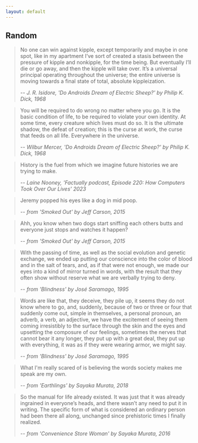 ```yaml
---
layout: default
---
```



## Random


> No one can win against kipple, except temporarily and maybe in one spot, like in my apartment I’ve sort of created a stasis between the pressure of kipple and nonkipple, for the time being. But eventually I’ll die or go away, and then the kipple will take over. It’s a universal principal operating throughout the universe; the entire universe is moving towards a final state of total, absolute kippleization.
>
> -- <cite>J. R. Isidore, _'Do Androids Dream of Electric Sheep?_' by Philip K. Dick, 1968 </cite>


> You will be required to do wrong no matter where you go. It is the basic condition of life, to be required to violate your own identity. At some time, every creature which lives must do so. It is the ultimate shadow, the defeat of creation; this is the curse at work, the curse that feeds on all life. Everywhere in the universe.
>
> -- <cite>Wilbur Mercer, _'Do Androids Dream of Electric Sheep?_' by Philip K. Dick, 1968 </cite>


> History is the fuel from which we imagine future histories we are trying to make.
> 
> -- <cite>Laine Nooney, _'Factually podcast, Episode 220: How Computers Took Over Our Lives_' 2023 </cite>


> Jeremy popped his eyes like a dog in mid poop.
>
> -- <cite>from _'Smoked Out_' by Jeff Carson, 2015 </cite>


> Ahh, you know when two dogs start sniffing each others butts and everyone just stops and watches it happen?
>
> -- <cite>from _'Smoked Out_' by Jeff Carson, 2015 </cite>

> With the passing of time, as well as the social evolution and genetic exchange, we ended up putting our conscience into the color of blood and in the salt of tears, and, as if that were not enough, we made our eyes into a kind of mirror turned in words, with the result that they often show without reserve what we are verbally trying to deny.
>
> -- <cite>from _'Blindness_' by José Saramago, 1995 </cite>

> Words are like that, they deceive, they pile up, it seems they do not know where to go, and, suddenly, because of two or three or four that suddenly come out, simple in themselves, a personal pronoun, an adverb, a verb, an adjective, we have the excitement of seeing them coming irresistibly to the surface through the skin and the eyes and upsetting the composure of our feelings, sometimes the nerves that cannot bear it any longer, they put up with a great deal, they put up with everything, it was as if they were wearing armor, we might say.
>
> -- <cite>from _'Blindness_' by José Saramago, 1995 </cite>

> What I'm really scared of is believing the words society makes me speak are my own.
>
> -- <cite>from _'Earthlings_' by Sayaka Murata, 2018 </cite>

> So the manual for life already existed. It was just that it was already ingrained in everyone’s heads, and there wasn’t any need to put it in writing. The specific form of what is considered an ordinary person had been there all along, unchanged since prehistoric times I finally realized.
>
> -- <cite>from _'Convenience Store Woman_' by Sayaka Murata, 2016 </cite>
